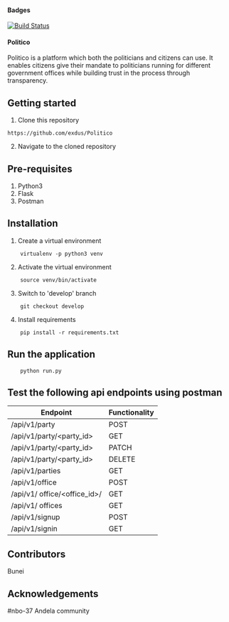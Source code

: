 #### Badges

[![Build Status](https://travis-ci.org/exdus/Politico.svg?branch=develop)](https://travis-ci.org/exdus/Politico)

#### Politico

Politico is a platform which both the politicians and citizens can use. It enables citizens give their mandate to politicians running for different government offices while building trust in the process through transparency. 



Getting started
--------------------
1. Clone this repository
```
https://github.com/exdus/Politico
```

2. Navigate to the cloned repository

Pre-requisites
----------------------
1. Python3
2. Flask
3. Postman

Installation
---------------------------------
1. Create a virtual environment
```
    virtualenv -p python3 venv
```

2. Activate the virtual environment
```
    source venv/bin/activate
```

3. Switch to 'develop' branch
```
    git checkout develop
```

4. Install requirements
```
    pip install -r requirements.txt
```

Run the application
---------------------------------
```
    python run.py
```
Test the following api endpoints using postman
-----------------------------------------------

| Endpoint | Functionality |
----------|---------------
/api/v1/party             | POST    | Create a party record
/api/v1/party/<party_id>  | GET     |Fetch a specific party record
/api/v1/party/<party_id>  | PATCH     |Edit a given party record
/api/v1/party/<party_id>  | DELETE  |delete a specific party record
/api/v1/parties           | GET	    |Fetch all party records
/api/v1/office            | POST	|Create a political office 
/api/v1/ office/<office_id>/|GET    | get specific office details
/api/v1/ offices          | GET	    |View all political offices
/api/v1/signup            | POST    |sign up for an account
/api/v1/signin            | GET     |sign into the api


	
Contributors
-----------------------------
Bunei



Acknowledgements
--------------------------------
#nbo-37
Andela community

